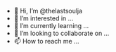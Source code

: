 - 👋 Hi, I’m @thelastsoulja
- 👀 I’m interested in ...
- 🌱 I’m currently learning ...
- 💞️ I’m looking to collaborate on ...
- 📫 How to reach me ...

<!---
thelastsoulja/thelastsoulja is a ✨ special ✨ repository because its `README.md` (this file) appears on your GitHub profile.
You can click the Preview link to take a look at your changes.
--->

